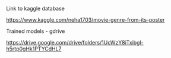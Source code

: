 Link to kaggle database

https://www.kaggle.com/neha1703/movie-genre-from-its-poster


Trained models - gdrive

https://drive.google.com/drive/folders/1UcWzY8iTxibgl-h5rtp0gHk1PTYCdHL7
